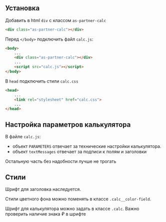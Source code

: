 ## Установка
Добавить в html `div` c классом `as-partner-calc`

```html 
<div class="as-partner-calc"></div>
```

Перед `</body>` подключить файл `calc.js`:
```html
<body>
    ...
    <div class="as-partner-calc"></div>
    ...
    <script src="calc.js"></script>
</body>
```

В `head` подключить стили `calc.css`
```html
<head>
    ...
    <link rel="stylesheet" href="calc.css">
    ...
</head>
```

## Настройка параметров калькулятора


В файле `calc.js`:
- объект `PARAMETERS` отвечает за технические настройки калькулятора.
- объект `textMessages` отвечает за подписи к полям и заголовки

Остальную часть без надобности лучше не трогать

## Стили

Шрифт для заголовка наследуется.

Стили цветного фона можно поменять в классе `.calc__color-field`.

Шрифт для калькулятора можно задать в классе `.calc`. 
Важно проверить наличие знака ₽ в шрифте
